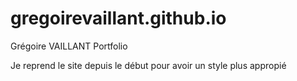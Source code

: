 # gregoirevaillant.github.io

Grégoire VAILLANT Portfolio

Je reprend le site depuis le début pour avoir un style plus appropié
